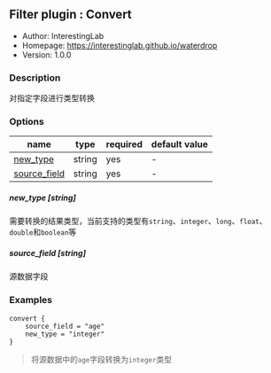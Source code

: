## Filter plugin : Convert

* Author: InterestingLab
* Homepage: https://interestinglab.github.io/waterdrop
* Version: 1.0.0

### Description

对指定字段进行类型转换

### Options

| name | type | required | default value |
| --- | --- | --- | --- |
| [new_type](#new_type-string) | string | yes | - |
| [source_field](#source_field-string) | string | yes | - |

##### new_type [string]

需要转换的结果类型，当前支持的类型有`string`、`integer`、`long`、`float`、`double`和`boolean`等

##### source_field [string]

源数据字段


### Examples

```
convert {
    source_field = "age"
    new_type = "integer"
}
```

> 将源数据中的`age`字段转换为`integer`类型


